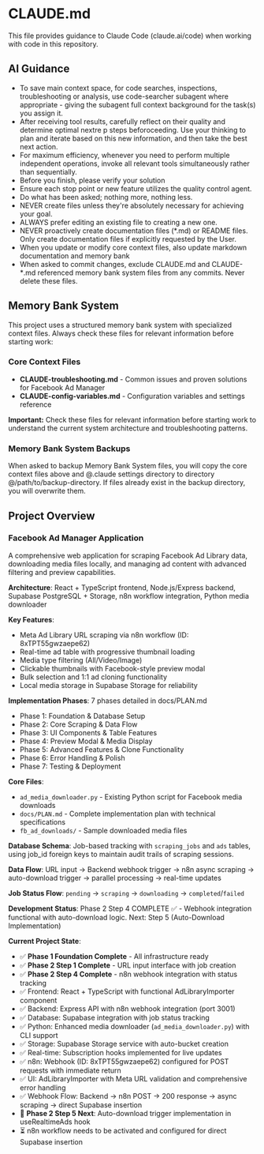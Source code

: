 # CLAUDE.md

This file provides guidance to Claude Code (claude.ai/code) when working with code in this repository.

## AI Guidance

* To save main context space, for code searches, inspections, troubleshooting or analysis, use code-searcher subagent where appropriate - giving the subagent full context background for the task(s) you assign it.
* After receiving tool results, carefully reflect on their quality and determine optimal nextre p steps beforoceeding. Use your thinking to plan and iterate based on this new information, and then take the best next action.
* For maximum efficiency, whenever you need to perform multiple independent operations, invoke all relevant tools simultaneously rather than sequentially.
* Before you finish, please verify your solution
* Ensure each stop point or new feature utilizes the quality control agent.
* Do what has been asked; nothing more, nothing less.
* NEVER create files unless they're absolutely necessary for achieving your goal.
* ALWAYS prefer editing an existing file to creating a new one.
* NEVER proactively create documentation files (*.md) or README files. Only create documentation files if explicitly requested by the User.
* When you update or modify core context files, also update markdown documentation and memory bank
* When asked to commit changes, exclude CLAUDE.md and CLAUDE-*.md referenced memory bank system files from any commits. Never delete these files.

## Memory Bank System

This project uses a structured memory bank system with specialized context files. Always check these files for relevant information before starting work:

### Core Context Files

* **CLAUDE-troubleshooting.md** - Common issues and proven solutions for Facebook Ad Manager
* **CLAUDE-config-variables.md** - Configuration variables and settings reference

**Important:** Check these files for relevant information before starting work to understand the current system architecture and troubleshooting patterns.

### Memory Bank System Backups

When asked to backup Memory Bank System files, you will copy the core context files above and @.claude settings directory to directory @/path/to/backup-directory. If files already exist in the backup directory, you will overwrite them.

## Project Overview

### Facebook Ad Manager Application

A comprehensive web application for scraping Facebook Ad Library data, downloading media files locally, and managing ad content with advanced filtering and preview capabilities.

**Architecture**: React + TypeScript frontend, Node.js/Express backend, Supabase PostgreSQL + Storage, n8n workflow integration, Python media downloader

**Key Features**:
- Meta Ad Library URL scraping via n8n workflow (ID: 8xTPT55gwzaepe62)
- Real-time ad table with progressive thumbnail loading
- Media type filtering (All/Video/Image)
- Clickable thumbnails with Facebook-style preview modal
- Bulk selection and 1:1 ad cloning functionality
- Local media storage in Supabase Storage for reliability

**Implementation Phases**: 7 phases detailed in docs/PLAN.md
- Phase 1: Foundation & Database Setup
- Phase 2: Core Scraping & Data Flow
- Phase 3: UI Components & Table Features
- Phase 4: Preview Modal & Media Display
- Phase 5: Advanced Features & Clone Functionality
- Phase 6: Error Handling & Polish
- Phase 7: Testing & Deployment

**Core Files**:
- `ad_media_downloader.py` - Existing Python script for Facebook media downloads
- `docs/PLAN.md` - Complete implementation plan with technical specifications
- `fb_ad_downloads/` - Sample downloaded media files

**Database Schema**: Job-based tracking with `scraping_jobs` and `ads` tables, using job_id foreign keys to maintain audit trails of scraping sessions.

**Data Flow**: URL input → Backend webhook trigger → n8n async scraping → auto-download trigger → parallel processing → real-time updates

**Job Status Flow**: `pending` → `scraping` → `downloading` → `completed`/`failed`

**Development Status**: Phase 2 Step 4 COMPLETE ✅ - Webhook integration functional with auto-download logic. Next: Step 5 (Auto-Download Implementation)

**Current Project State**:
- ✅ **Phase 1 Foundation Complete** - All infrastructure ready
- ✅ **Phase 2 Step 1 Complete** - URL input interface with job creation
- ✅ **Phase 2 Step 4 Complete** - n8n webhook integration with status tracking
- ✅ Frontend: React + TypeScript with functional AdLibraryImporter component
- ✅ Backend: Express API with n8n webhook integration (port 3001)
- ✅ Database: Supabase integration with job status tracking
- ✅ Python: Enhanced media downloader (`ad_media_downloader.py`) with CLI support
- ✅ Storage: Supabase Storage service with auto-bucket creation
- ✅ Real-time: Subscription hooks implemented for live updates
- ✅ n8n: Webhook (ID: 8xTPT55gwzaepe62) configured for POST requests with immediate return
- ✅ UI: AdLibraryImporter with Meta URL validation and comprehensive error handling
- ✅ Webhook Flow: Backend → n8n POST → 200 response → async scraping → direct Supabase insertion
- 🔄 **Phase 2 Step 5 Next**: Auto-download trigger implementation in useRealtimeAds hook
- ⏳ n8n workflow needs to be activated and configured for direct Supabase insertion